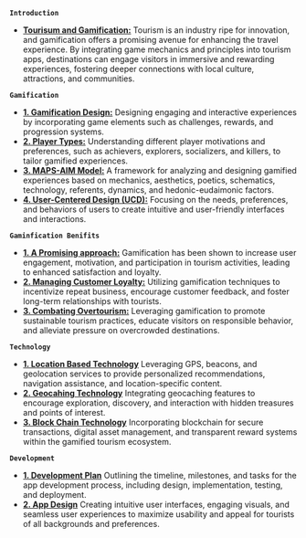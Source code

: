 **`Introduction`**

- **[Tourisum and Gamification:](./0_1_Tourisum%20&%20Game.md)**
  Tourism is an industry ripe for innovation, and gamification offers a promising avenue for enhancing the travel experience. By integrating game mechanics and principles into tourism apps, destinations can engage visitors in immersive and rewarding experiences, fostering deeper connections with local culture, attractions, and communities.

**`Gamification`**

- **[1. Gamification Design:](./1_0_Gamification%20Design.md)** Designing engaging and interactive experiences by incorporating game elements such as challenges, rewards, and progression systems.
- **[2. Player Types:](./1_2_Player%20Types.md)** Understanding different player motivations and preferences, such as achievers, explorers, socializers, and killers, to tailor gamified experiences.
- **[3. MAPS-AIM Model:](./1_3_MAPS-AIM%20Model.md)** A framework for analyzing and designing gamified experiences based on mechanics, aesthetics, poetics, schematics, technology, referents, dynamics, and hedonic-eudaimonic factors.
- **[4. User-Centered Design (UCD):](./1_4_UCD.md)** Focusing on the needs, preferences, and behaviors of users to create intuitive and user-friendly interfaces and interactions.

**`Gaminfication Benifits`**

- **[1. A Promising approach:](./1_5_Gamification%20Benifits.md)** Gamification has been shown to increase user engagement, motivation, and participation in tourism activities, leading to enhanced satisfaction and loyalty.
- **[2. Managing Customer Loyalty:](./1_6_Gamification%20&%20CRM.md)** Utilizing gamification techniques to incentivize repeat business, encourage customer feedback, and foster long-term relationships with tourists.
- **[3. Combating Overtourism:](./1_6_Gamification%20&%20Over%20Tourisum.md)** Leveraging gamification to promote sustainable tourism practices, educate visitors on responsible behavior, and alleviate pressure on overcrowded destinations.

**`Technology`**

- **[1. Location Based Technology](./2_1_Location%20Base%20Technology.md)** Leveraging GPS, beacons, and geolocation services to provide personalized recommendations, navigation assistance, and location-specific content.
- **[2. Geocahing Technology](./2_2_Geocaching%20Technology.md)** Integrating geocaching features to encourage exploration, discovery, and interaction with hidden treasures and points of interest.
- **[3. Block Chain Technology](./2_3_Block%20Chain%20Intergration.md)** Incorporating blockchain for secure transactions, digital asset management, and transparent reward systems within the gamified tourism ecosystem.

**`Development`**

- **[1. Development Plan](./0_0_App%20Development%20Plan.md)** Outlining the timeline, milestones, and tasks for the app development process, including design, implementation, testing, and deployment.
- **[2. App Design](./3_0_App%20Design.md)** Creating intuitive user interfaces, engaging visuals, and seamless user experiences to maximize usability and appeal for tourists of all backgrounds and preferences.
